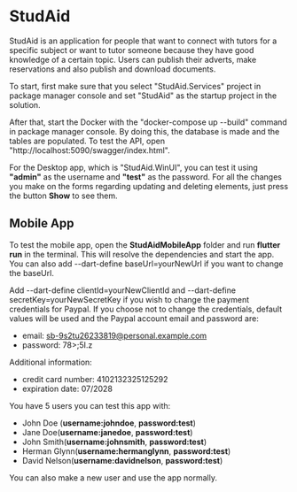 # StudAid

StudAid is an application for people that want to connect with tutors for a specific subject or want to tutor someone because they have good knowledge of a certain topic. Users can publish their adverts, make reservations and also publish and download documents. 

To start, first make sure that you select "StudAid.Services" project in package manager console and set "StudAid" as the startup project in the solution.

After that, start the Docker with the "docker-compose up --build" command in package manager console. By doing this, the database is made and the tables are populated.
To test the API, open "http://localhost:5090/swagger/index.html". 

For the Desktop app, which is "StudAid.WinUI", you can test it using **"admin"** as the username and **"test"** as the password. For all the changes you make on the forms regarding updating and deleting elements, just press the button **Show** to see them.

## Mobile App

To test the mobile app, open the **StudAidMobileApp** folder and run **flutter run** in the terminal. This will resolve the dependencies and start the app.
You can also add --dart-define baseUrl=yourNewUrl if you want to change the baseUrl. 

Add --dart-define clientId=yourNewClientId and --dart-define secretKey=yourNewSecretKey if you wish to change the payment credentials for Paypal.
If you choose not to change the credentials, default values will be used and the Paypal account email and password are:
- email: sb-9s2tu26233819@personal.example.com
- password: 78>;5I.z
  
Additional information:
- credit card number: 4102132325125292
- expiration date: 07/2028

You have 5 users you can test this app with:
- John Doe (**username:johndoe**, **password:test**)
- Jane Doe(**username:janedoe**, **password:test**)
- John Smith(**username:johnsmith**, **password:test**)
- Herman Glynn(**username:hermanglynn**, **password:test**)
- David Nelson(**username:davidnelson**, **password:test**)
  
You can also make a new user and use the app normally.
